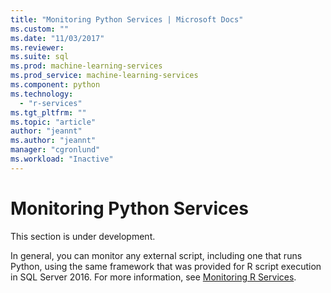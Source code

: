 ```yaml
---
title: "Monitoring Python Services | Microsoft Docs"
ms.custom: ""
ms.date: "11/03/2017"
ms.reviewer: 
ms.suite: sql
ms.prod: machine-learning-services
ms.prod_service: machine-learning-services
ms.component: python
ms.technology: 
  - "r-services"
ms.tgt_pltfrm: ""
ms.topic: "article"
author: "jeannt"
ms.author: "jeannt"
manager: "cgronlund"
ms.workload: "Inactive"
---
```

# Monitoring Python Services

This section is under development.

In general, you can monitor any external script, including one that runs Python, using the same framework that was provided for R script execution in SQL Server 2016. For more information, see [Monitoring R Services](../r/monitoring-r-services.md).
